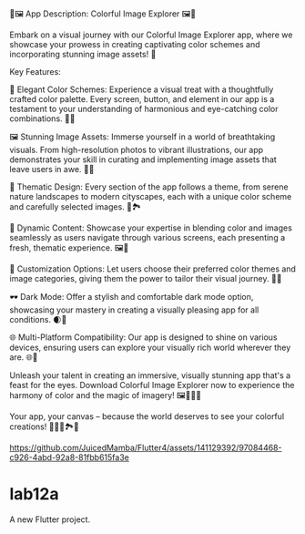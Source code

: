 🎨🖼️ App Description: Colorful Image Explorer 🖼️🎨

Embark on a visual journey with our Colorful Image Explorer app, where we showcase your prowess in creating captivating color schemes and incorporating stunning image assets! 🚀

Key Features:

🌈 Elegant Color Schemes: Experience a visual treat with a thoughtfully crafted color palette. Every screen, button, and element in our app is a testament to your understanding of harmonious and eye-catching color combinations. 🎨🌟

🖼️ Stunning Image Assets: Immerse yourself in a world of breathtaking visuals. From high-resolution photos to vibrant illustrations, our app demonstrates your skill in curating and implementing image assets that leave users in awe. 📸🌄

🎯 Thematic Design: Every section of the app follows a theme, from serene nature landscapes to modern cityscapes, each with a unique color scheme and carefully selected images. 🌆🏞️

🔀 Dynamic Content: Showcase your expertise in blending color and images seamlessly as users navigate through various screens, each presenting a fresh, thematic experience. 🖼️🔄

🎨 Customization Options: Let users choose their preferred color themes and image categories, giving them the power to tailor their visual journey. 🌈🔧

🕶️ Dark Mode: Offer a stylish and comfortable dark mode option, showcasing your mastery in creating a visually pleasing app for all conditions. 🌒🔦

🌐 Multi-Platform Compatibility: Our app is designed to shine on various devices, ensuring users can explore your visually rich world wherever they are. 🌐📲

Unleash your talent in creating an immersive, visually stunning app that's a feast for the eyes. Download Colorful Image Explorer now to experience the harmony of color and the magic of imagery! 🖼️🌈🎨🌟

Your app, your canvas – because the world deserves to see your colorful creations! 🚀📸🌆🏞️🔀






https://github.com/JuicedMamba/Flutter4/assets/141129392/97084468-c926-4abd-92a8-81fbb615fa3e





# lab12a

A new Flutter project.
